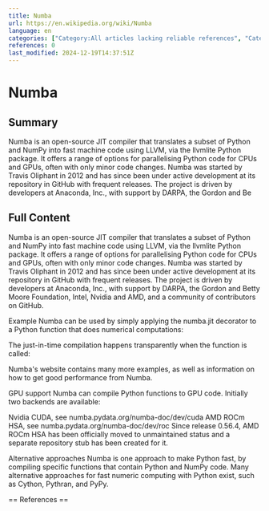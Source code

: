 ```yaml
---
title: Numba
url: https://en.wikipedia.org/wiki/Numba
language: en
categories: ["Category:All articles lacking reliable references", "Category:Articles lacking reliable references from November 2024", "Category:Articles with example Python (programming language) code", "Category:Articles with short description", "Category:Python (programming language)", "Category:Python (programming language) implementations", "Category:Short description is different from Wikidata"]
references: 0
last_modified: 2024-12-19T14:37:51Z
---
```


# Numba

## Summary

Numba is an open-source JIT compiler that translates a subset of Python and NumPy into fast machine code using LLVM, via the llvmlite Python package. It offers a range of options for parallelising Python code for CPUs and GPUs, often with only minor code changes.
Numba was started by Travis Oliphant in 2012 and has since been under active development at its repository in GitHub with frequent releases. The project is driven by developers at Anaconda, Inc., with support by DARPA, the Gordon and Be

## Full Content

Numba is an open-source JIT compiler that translates a subset of Python and NumPy into fast machine code using LLVM, via the llvmlite Python package. It offers a range of options for parallelising Python code for CPUs and GPUs, often with only minor code changes.
Numba was started by Travis Oliphant in 2012 and has since been under active development at its repository in GitHub with frequent releases. The project is driven by developers at Anaconda, Inc., with support by DARPA, the Gordon and Betty Moore Foundation, Intel, Nvidia and AMD, and a community of contributors on GitHub.

Example
Numba can be used by simply applying the numba.jit decorator to a Python function that does numerical computations:

The just-in-time compilation happens transparently when the function is called:

Numba's website  contains many more examples, as well as information on how to get good performance from Numba.

GPU support
Numba can compile Python functions to GPU code. Initially two backends are available:

Nvidia CUDA, see numba.pydata.org/numba-doc/dev/cuda
AMD ROCm HSA, see numba.pydata.org/numba-doc/dev/roc
Since release 0.56.4, AMD ROCm HSA has been officially moved to unmaintained status and a separate repository stub has been created for it.

Alternative approaches
Numba is one approach to make Python fast, by compiling specific functions that contain
Python and NumPy code. Many alternative approaches for fast numeric computing with Python exist, such as Cython, Pythran, and PyPy.


== References ==
